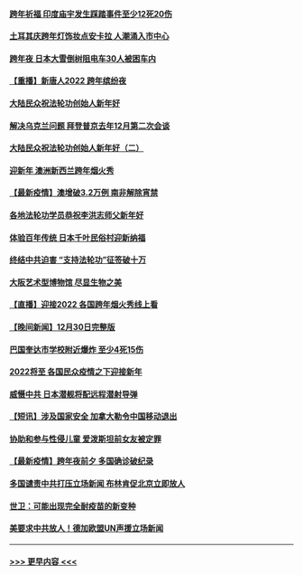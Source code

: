 #### [跨年祈福 印度庙宇发生踩踏事件至少12死20伤](../pages/prog202/a103309146.md?t=01011550) 
#### [土耳其庆跨年灯饰妆点安卡拉 人潮涌入市中心](../pages/prog202/a103309054.md?t=01011550) 
#### [跨年夜 日本大雪倒树阻电车30人被困车内](../pages/prog202/a103309019.md?t=01011550) 
#### [【重播】新唐人2022 跨年缤纷夜](../pages/prog202/a103303736.md?t=01011550) 
#### [大陆民众祝法轮功创始人新年好](../pages/prog202/a103308650.md?t=01011550) 
#### [解决乌克兰问题 拜登普京去年12月第二次会谈](../pages/prog202/a103308858.md?t=01011550) 
#### [大陆民众祝法轮功创始人新年好（二）](../pages/prog202/a103308646.md?t=01011550) 
#### [迎新年 澳洲新西兰跨年烟火秀](../pages/prog202/a103308706.md?t=01011550) 
#### [【最新疫情】澳增破3.2万例 南非解除宵禁](../pages/prog202/a103308683.md?t=01011550) 
#### [各地法轮功学员恭祝李洪志师父新年好](../pages/prog202/a103308618.md?t=01011550) 
#### [体验百年传统 日本千叶民俗村迎新纳福](../pages/prog202/a103308484.md?t=01011550) 
#### [终结中共迫害 “支持法轮功”征签破十万](../pages/prog202/a103308597.md?t=01011550) 
#### [大阪艺术型博物馆 尽显生物之美](../pages/prog202/a103308384.md?t=01011550) 
#### [【直播】迎接2022 各国跨年烟火秀线上看](../pages/prog202/a103308120.md?t=01011550) 
#### [【晚间新闻】12月30日完整版](../pages/prog202/a103307967.md?t=01011550) 
#### [巴国奎达市学校附近爆炸 至少4死15伤](../pages/prog202/a103307970.md?t=01011550) 
#### [2022将至 各国民众疫情之下迎接新年](../pages/prog202/a103307787.md?t=01011550) 
#### [威慑中共 日本潜舰将配远程潜射导弹](../pages/prog202/a103307756.md?t=01011550) 
#### [【短讯】涉及国家安全 加拿大勒令中国移动退出](../pages/prog202/a103307497.md?t=01011550) 
#### [协助和参与性侵儿童 爱泼斯坦前女友被定罪](../pages/prog202/a103307555.md?t=01011550) 
#### [【最新疫情】跨年夜前夕 多国确诊破纪录](../pages/prog202/a103307514.md?t=01011550) 
#### [多国谴责中共打压立场新闻 布林肯促北京立即放人](../pages/prog202/a103307473.md?t=01011550) 
#### [世卫：可能出现完全耐疫苗的新变种](../pages/prog202/a103306914.md?t=01011550) 
#### [美要求中共放人！德加欧盟UN声援立场新闻](../pages/prog202/a103306865.md?t=01011550) 

----
#### [ >>> 更早内容 <<< ](../indexes/prog202-earlier.md)
